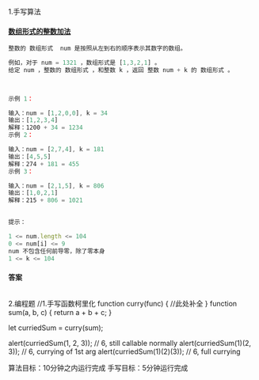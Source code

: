 1.手写算法

#### [数组形式的整数加法](https://leetcode-cn.com/problems/add-to-array-form-of-integer/)

```js
整数的 数组形式  num 是按照从左到右的顺序表示其数字的数组。

例如，对于 num = 1321 ，数组形式是 [1,3,2,1] 。
给定 num ，整数的 数组形式 ，和整数 k ，返回 整数 num + k 的 数组形式 。

 

示例 1：

输入：num = [1,2,0,0], k = 34
输出：[1,2,3,4]
解释：1200 + 34 = 1234
示例 2：

输入：num = [2,7,4], k = 181
输出：[4,5,5]
解释：274 + 181 = 455
示例 3：

输入：num = [2,1,5], k = 806
输出：[1,0,2,1]
解释：215 + 806 = 1021
 

提示：

1 <= num.length <= 104
0 <= num[i] <= 9
num 不包含任何前导零，除了零本身
1 <= k <= 104
```

#### 答案

```js

```



2.编程题
//1.手写函数柯里化
function curry(func) {
  //此处补全
}
function sum(a, b, c) {
  return a + b + c;
}

let curriedSum = curry(sum);

alert(curriedSum(1, 2, 3)); // 6, still callable normally
alert(curriedSum(1)(2, 3)); // 6, currying of 1st arg
alert(curriedSum(1)(2)(3)); // 6, full currying

算法目标：10分钟之内运行完成
手写目标：5分钟运行完成

